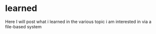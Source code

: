 # learned
Here I will post what i learned in the various topic i am interested in via a file-based system
